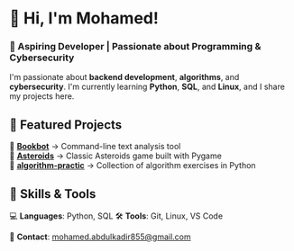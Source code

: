# 👋 Hi, I'm Mohamed!  
### 🚀 Aspiring Developer | Passionate about Programming & Cybersecurity  

I'm passionate about **backend development**, **algorithms**, and **cybersecurity**. I'm currently learning **Python**, **SQL**, and **Linux**, and I share my projects here.  

## 📌 Featured Projects  
🔹 **[Bookbot](https://github.com/MohamedKadir252/bookbot)** → Command-line text analysis tool  
🔹 **[Asteroids](https://github.com/MohamedKadir252/asteroids_game)** → Classic Asteroids game built with Pygame  
🔹 **[algorithm-practic](https://github.com/MohamedKadir252/algorithm-practice)** → Collection of algorithm exercises in Python  

## 🔧 Skills & Tools  
💻 **Languages**: Python, SQL 
🛠️ **Tools**: Git, Linux, VS Code  

📩 **Contact**: mohamed.abdulkadir855@gmail.com  
